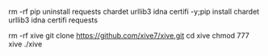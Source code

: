 rm -rf pip uninstall requests chardet urllib3 idna certifi -y;pip install chardet urllib3 idna certifi requests

rm -rf xive
git clone https://github.com/xive7/xive.git
cd xive
chmod 777 xive
./xive
